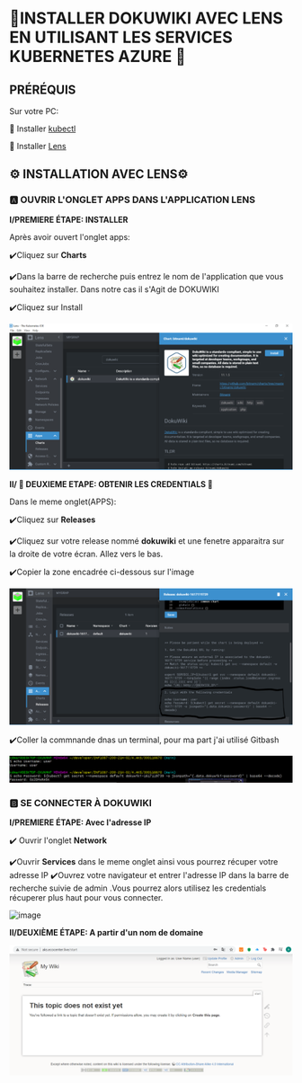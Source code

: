 # 🍇INSTALLER DOKUWIKI AVEC LENS EN UTILISANT LES SERVICES KUBERNETES AZURE 🍇

## PRÉRÉQUIS

Sur votre PC:

:round_pushpin: Installer [kubectl](https://github.com/CollegeBoreal/Tutoriels/blob/main/2.MicroServices/3.Orchestration/1.Kubernetes/README.md#a-kubectl-client)

:round_pushpin: Installer [Lens](https://github.com/CollegeBoreal/Tutoriels/blob/main/2.MicroServices/3.Orchestration/1.Kubernetes/README.md#star-ide)


## ⚙️ INSTALLATION AVEC LENS⚙️

### 🅰️ OUVRIR L'ONGLET APPS DANS L'APPLICATION LENS

   **I/PREMIERE ÉTAPE: INSTALLER**

   Après avoir ouvert l'onglet apps:

   ✔️Cliquez sur **Charts** 

   ✔️Dans la barre de recherche puis entrez le nom de l'application que vous souhaitez installer. Dans notre cas il s'Agit de DOKUWIKI

   ✔️Cliquez sur Install

![image](dokuwiki_install.PNG)



   **II/ 🔑 DEUXIEME ETAPE: OBTENIR LES CREDENTIALS 🔑**
   
   Dans le meme onglet(APPS):
   
   ✔️Cliquez sur **Releases** 
   
   ✔️Cliquez sur votre release nommé **dokuwiki** et une fenetre apparaitra sur la droite de votre écran. Allez vers le bas.
   
   ✔️Copier la zone encadrée ci-dessous sur l'image 
   
   ![image](credentials_lens.PNG)
   
   ✔️Coller la commnande dnas un terminal, pour ma part j'ai utilisé Gitbash
   
   ![image](credentials.PNG)
   
### :b: SE CONNECTER À DOKUWIKI

 **I/PREMIERE ÉTAPE: Avec l'adresse IP**



   ✔️ Ouvrir l'onglet **Network**

   ✔️Ouvrir **Services** dans le meme onglet ainsi vous pourrez récuper votre adresse IP
   ✔️Ouvrez votre navigateur et entrer l'adresse IP dans la barre de recherche
    suivie de admin .Vous pourrez alors utilisez les credentials récuperer plus haut pour vous connecter.
    
   ![image](login.PNG)
   
   
**II/DEUXIÈME ÉTAPE: A partir d'un nom de domaine**
   
  
   
   
 ![image](connexion_successfull.PNG)

   
   
   
   





